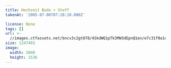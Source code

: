 ```yaml
---
title: Hochzeit Bodo + Steff
takenAt: '2005-07-06T07:28:10.000Z'

license: None
tags: []
url: >-
  //images.ctfassets.net/bncv3c2gt878/4SkdWQ1pTk3MW3dEpnQ1en/e7c31f0a1cf4e341f969e8a61bb2a1bb/hochzeit-bodo--steff_4559741473_o
size: 1247493
image:
  width: 2048
  height: 1536
---
```

